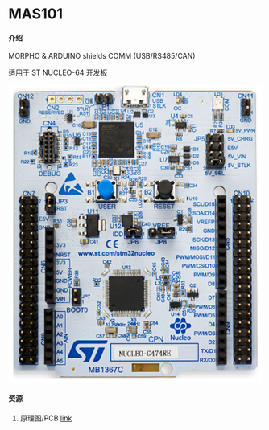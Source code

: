 # MAS101

#### 介绍
MORPHO & ARDUINO shields
COMM (USB/RS485/CAN)

适用于 ST NUCLEO-64 开发板

![image](nucleo-64.png)

#### 资源
1.  原理图/PCB [link](https://gitee.com/ibotx/mas/tree/master/MAS101/HW/V1.0)

